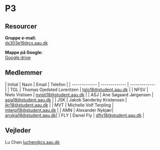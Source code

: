 # P3

## Resourcer

**Gruppe e-mail:**<br>
ds303e19@cs.aau.dk

**Mappe på Google:**<br>
[Google drive](https://drive.google.com/drive/folders/1V0mrdWoIKeoWhyUC1-GAwlDI-MhLqEaa?usp=sharing)

## Medlemmer

| Initial | Navn | Email | Telefon |
| ------------- | ------------- | ------------- |
| TGL | Thomas Gjedsted Lorentzen | tglo18@student.aau.dk |
| NFSV | Niels Vistisen | nvisti18@student.aau.dk  |
| ASJ | Ane Søgaard Jørgensen | asja18@student.aau.dk |
| JSK | Jakob Sønderby Kristensen | jkr18@student.aau.dk |
| MVT | Michelle Volf Terpling | mterpl18@student.aau.dk |
| AMN | Alexander Nykjær| anykja18@student.aau.dk|
| FLY | Daniel Fly | dfly18@student.aau.dk |

## Vejleder
Lu Chen 
luchen@cs.aau.dk
